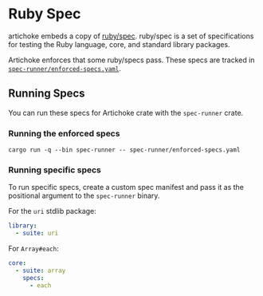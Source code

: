 # Ruby Spec

artichoke embeds a copy of [ruby/spec](/spec-runner/vendor/spec). ruby/spec is a
set of specifications for testing the Ruby language, core, and standard library
packages.

Artichoke enforces that some ruby/specs pass. These specs are tracked in
[`spec-runner/enforced-specs.yaml`](/spec-runner/enforced-specs.yaml).

## Running Specs

You can run these specs for Artichoke crate with the `spec-runner` crate.

### Running the enforced specs

```shell
cargo run -q --bin spec-runner -- spec-runner/enforced-specs.yaml
```

### Running specific specs

To run specific specs, create a custom spec manifest and pass it as the
positional argument to the `spec-runner` binary.

For the `uri` stdlib package:

```yaml
library:
  - suite: uri
```

For `Array#each`:

```yaml
core:
  - suite: array
    specs:
      - each
```
